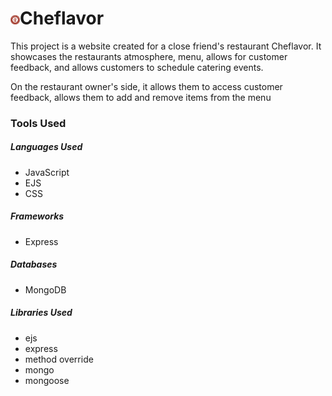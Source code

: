 <h1><img src="./public/images/logo.png" width="15px">Cheflavor</h1>

<p>This project is a website created for a close friend's restaurant Cheflavor.
It showcases the restaurants atmosphere, menu, allows for customer feedback, and allows customers to schedule catering events.

On the restaurant owner's side, it allows them to access customer feedback, allows them to add and remove items from the menu
</p>

<h3>Tools Used</h3>

<h5>Languages Used</h5>
<ul>
    <li>JavaScript</li>
    <li>EJS</li>
    <li>CSS</li>
</ul>

<h5>Frameworks</h5>
<ul>
    <li>Express</li>
</ul>

<h5>Databases</h5>
<ul>
    <li>MongoDB</li>
</ul>

<h5>Libraries Used</h5>
<ul>
    <li>ejs</li>
    <li>express</li>
    <li>method override</li>
    <li>mongo</li>
    <li>mongoose</li>
</ul>
